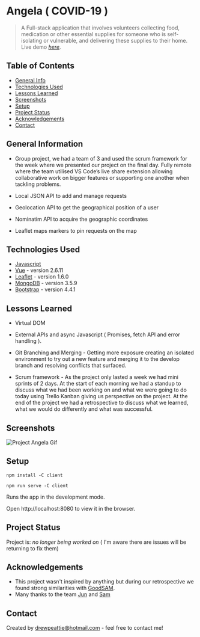 # Angela ( COVID-19 )
> A Full-stack application that involves volunteers collecting food, medication or other essential supplies for someone who is self-isolating or vulnerable, and delivering these supplies to their home.
> Live demo [_here_](https://boring-wozniak-c62dd8.netlify.app/#/).

## Table of Contents
* [General Info](#general-information)
* [Technologies Used](#technologies-used)
* [Lessons Learned](#Lessons-learned)
* [Screenshots](#screenshots)
* [Setup](#setup)
* [Project Status](#project-status)
* [Acknowledgements](#acknowledgements)
* [Contact](#contact)


## General Information
- Group project, we had a team of 3 and used the scrum framework for the week where we presented our project on the final day. Fully remote where the team utilised VS Code’s live share extension allowing collaborative work on bigger features or supporting one another when tackling problems.

- Local JSON API to add and manage requests
- Geolocation API to get the geographical position of a user
- Nominatim API to acquire the geographic coordinates
- Leaflet maps markers to pin requests on the map


## Technologies Used
- [Javascript](https://www.javascript.com/)
- [Vue](https://vuejs.org/) - version 2.6.11
- [Leaflet](https://leafletjs.com/) - version 1.6.0
- [MongoDB](https://www.mongodb.com/) - version 3.5.9
- [Bootstrap](https://getbootstrap.com) - version 4.4.1


## Lessons Learned
- Virtual DOM 

- External APIs and async Javascript ( Promises, fetch API and error handling ).

- Git Branching and Merging - Getting more exposure creating an isolated environment to try out a new feature and merging it to the develop branch and resolving conflicts that surfaced.

- Scrum framework - As the project only lasted a week we had mini sprints of 2 days. At the start of each morning we had a standup to discuss what we had been working on and what we were going to do today using Trello Kanban giving us perspective on the project. At the end of the project we had a retrospective to discuss what we learned, what we would do differently and what was successful.


## Screenshots
![Project Angela Gif](COVID_App.gif)


## Setup
```
npm install -C client
```
```
npm run serve -C client
```
Runs the app in the development mode.

Open http://localhost:8080 to view it in the browser.


## Project Status
Project is: _no longer being worked on_ ( I'm aware there are issues will be returning to fix them)


## Acknowledgements

- This project wasn't inspired by anything but during our retrospective we found strong similarities with [GoodSAM](https://www.goodsamapp.org/).
- Many thanks to the team [Jun](https://github.com/junInUK) and [Sam](https://github.com/samshum90)

## Contact
Created by [drewpeattie@hotmail.com](mailto:drewpeattie@hotmail.com) - feel free to contact me!


